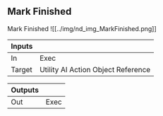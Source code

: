 ## Mark Finished
Mark Finished
![[../img/nd_img_MarkFinished.png]]

|Inputs||
|--|--|
| In | Exec |
| Target | Utility AI Action Object Reference |

|Outputs||
|--|--|
| Out | Exec |
